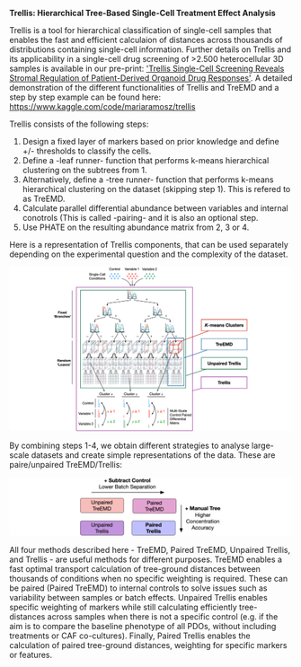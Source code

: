 **Trellis: Hierarchical Tree-Based Single-Cell Treatment Effect Analysis**

Trellis is a tool for hierarchical classification of single-cell samples that enables the fast and efficient calculaion of distances across thousands of distributions containing single-cell information. Further details on Trellis and its applicability in a single-cell drug screening of >2.500 heterocellular 3D samples is available in our pre-print: ['Trellis Single-Cell Screening Reveals Stromal Regulation of Patient-Derived Organoid Drug Responses'](https://www.biorxiv.org/content/10.1101/2022.10.19.512668v2). A detailed demonstration of the different functionalities of Trellis and TreEMD and a step by step example can be found here: https://www.kaggle.com/code/mariaramosz/trellis

Trellis consists of the following steps:
1. Design a fixed layer of markers based on prior knowledge and define +/- thresholds to classify the cells.
2. Define a -leaf runner- function that performs k-means hierarchical clustering on the subtrees from 1. 
3. Alternatively, define a -tree runner- function that performs k-means hierarchical clustering on the dataset (skipping step 1). This is refered to as TreEMD.
4. Calculate parallel differential abundance between variables and internal conotrols (This is called -pairing- and it is also an optional step.
5. Use PHATE on the resulting abundance matrix from 2, 3 or 4.

Here is a representation of Trellis components, that can be used separately depending on the experimental question and the complexity of the dataset. 

![plot](https://github.com/MariaRamosZ/Trellis_how_to/blob/main/Ablation_draw.png)


By combining steps 1-4, we obtain different strategies to analyse large-scale datasets and create simple representations of the data. These are paire/unpaired TreEMD/Trellis:

![plot](https://github.com/MariaRamosZ/Trellis_how_to/blob/main/Trellis_squares_concusion.png)

All four methods described here - TreEMD, Paired TreEMD, Unpaired Trellis, and Trellis - are useful methods for different purposes. TreEMD enables a fast optimal transport calculation of tree-ground distances between thousands of conditions when no specific weighting is required. These can be paired (Paired TreEMD) to internal controls to solve issues such as variability between samples or batch effects. Unpaired Trellis enables specific weighting of markers while still calculating efficiently tree-distances across samples when there is not a specific control (e.g. if the aim is to compare the baseline phenotype of all PDOs, without including treatments or CAF co-cultures). Finally, Paired Trellis enables the calculation of paired tree-ground distances, weighting for specific markers or features. 
